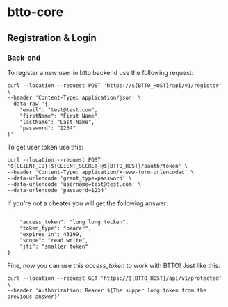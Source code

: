# btto-core

## Registration & Login
### Back-end
To register a new user in btto backend use the following request:
```
curl --location --request POST 'https://${BTTO_HOST}/api/v1/register' \
--header 'Content-Type: application/json' \
--data-raw '{
    "email": "test@test.com",
    "firstName": "First Name",
    "lastName": "Last Name",
    "password": "1234"
}'
```

To get user token use this:

```
curl --location --request POST '${CLIENT_ID}:${CLIENT_SECRET}@${BTTO_HOST}/oauth/token' \
--header 'Content-Type: application/x-www-form-urlencoded' \
--data-urlencode 'grant_type=password' \
--data-urlencode 'username=test@test.com' \
--data-urlencode 'password=1234'
```

If you're not a cheater you will get the following answer:

```

    "access_token": "long long tocken",
    "token_type": "bearer",
    "expires_in": 43199,
    "scope": "read write",
    "jti": "smaller token"
}
```

Fine, now you can use this *access_token* to work with BTTO! Just like this:

```
curl --location --request GET 'https://${BTTO_HOST}/api/v1/protected' \
--header 'Authorization: Bearer ${The supper long token from the previous answer}'
```
